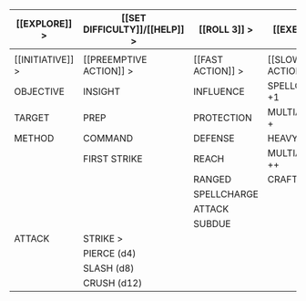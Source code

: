 
| [[EXPLORE]] >    | [[SET DIFFICULTY]]/[[HELP]] > | [[ROLL 3]] >      | [[EXERT]] >     | [[REST]] > | [[SLEEP]] |
| ---------------- | ----------------------------- | ----------------- | --------------- | ---------- | --------- |
|                  |                               |                   |                 |            |           |
| [[INITIATIVE]] > | [[PREEMPTIVE ACTION]] >       | [[FAST ACTION]] > | [[SLOW ACTION]] |            |           |
| OBJECTIVE        | INSIGHT                       | INFLUENCE         | SPELLCAST +1    |            |           |
| TARGET           | PREP                          | PROTECTION        | MULTIATTACK +   |            |           |
| METHOD           | COMMAND                       | DEFENSE           | HEAVY BLOW      |            |           |
|                  | FIRST STRIKE                  | REACH             | MULTIATTACK ++  |            |           |
|                  |                               | RANGED            | CRAFTING        |            |           |
|                  |                               | SPELLCHARGE       |                 |            |           |
|                  |                               | ATTACK            |                 |            |           |
|                  |                               | SUBDUE            |                 |            |           |
| ATTACK           | STRIKE >                      |                   |                 |            |           |
|                  | PIERCE (d4)                   |                   |                 |            |           |
|                  | SLASH (d8)                    |                   |                 |            |           |
|                  | CRUSH (d12)                   |                   |                 |            |           |
